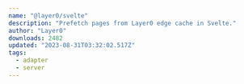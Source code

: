 ```yaml
---
name: "@layer0/svelte"
description: "Prefetch pages from Layer0 edge cache in Svelte."
author: "Layer0"
downloads: 2482
updated: "2023-08-31T03:32:02.517Z"
tags: 
  - adapter
  - server
---
```


